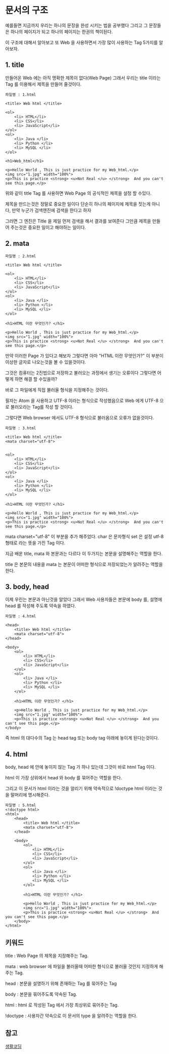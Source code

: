 # 문서의 구조

예를들면 지금까지 우리는 하나의 문장을 완성 시키는 법을 공부했다 그리고 그 문장들은 하나의 페이지가 되고 하나의 페이지는 한권의 책이된다.

이 구조에 대해서 알아보고 또 Web 을 사용하면서 가장 많이 사용하는 Tag 5가지를 알아보자.


## 1. title 

만들어온 Web 에는 아직 명확한 제목이 없다(Web Page) 그래서 우리는 title 이라는 Tag 를 이용해서 제목을 만들어 줄것이다.


```
파일명 : 1.html

<title> Web html </title>

<ol>
	<li> HTML</li>
	<li> CSS</li>
	<li> JavaScript</li>
</ol>
<ol>
	<li> Java </li>
	<li> Python </li>
	<li> MySQL </li>
</ol>

<h1>Web_html</h1>

<p>Hello World , This is just practice for my Web_html.</p>
<img src="1.jpg" width="100%">
<p>This is practice <strong> <u>Not Real </u> </strong>  And you can't see this page.</p>

```  

위와 같이 title Tag 를 사용하면 Web Page 의 공식적인 제목을 설정 할 수있다.

제목을 만드는것은 정말로 중요한 일이다 단순히 하나의 페이지에 제목을 짓는게 아니다, 만약 누군가 검색엔진에 검색을 한다고 하자

그러면 그 엔진은 Title 을 제일 먼저 검색을 해서 결과를 보여준다 그만큼 제목을 만들어 주는것은 중요한 일이고 해야하는 일이다.

## 2. mata

```
파일명 : 2.html

<title> Web html </title>

<ol>
	<li> HTML</li>
	<li> CSS</li>
	<li> JavaScript</li>
</ol>
<ol>
	<li> Java </li>
	<li> Python </li>
	<li> MySQL </li>
</ol>

<h1>HTML 이란 무엇인가? </h1>

<p>Hello World , This is just practice for my Web_html.</p>
<img src="1.jpg" width="100%">
<p>This is practice <strong> <u>Not Real </u> </strong>  And you can't see this page.</p>

```  
만약 이러한 Page 가 있다고 해보자 그렇다면 아마 "HTML 이란 무엇인가?" 이 부분이 이상한 글자로 나오는것을 볼 수 있을것이다.

그것은 컴퓨터는 2진법으로 저장하고 불러오는 과정에서 생기는 오류이다 그렇다면 어떻게 하면 해결 할 수있을까?

바로 그 파일에게 직접 불러울 형식을 지정해주는 것이다.

필자는 Atom 을 사용하고 UTF-8 이라는 형식으로 작성했음으로 Web 에게 UTF-8 으로 불러오라는 Tag를 작성 할 것이다.

그렇다면 Web browser 에서도 UTF-8 형식으로 불러옴으로 오류가 없을것이다.

```
파일명 : 3.html

<title> Web html </title>
<mata charset="utf-8">


<ol>
	<li> HTML</li>
	<li> CSS</li>
	<li> JavaScript</li>
</ol>
<ol>
	<li> Java </li>
	<li> Python </li>
	<li> MySQL </li>
</ol>

<h1>HTML 이란 무엇인가? </h1>

<p>Hello World , This is just practice for my Web_html.</p>
<img src="1.jpg" width="100%">
<p>This is practice <strong> <u>Not Real </u> </strong>  And you can't see this page.</p>

```  

mata charset="utf-8" 이 부분을 추가 해주었다. char 은 문자형식 set 은 설정 utf-8 형태로 라는 뜻을 가진 Tag 이다.


지금 배운 title, mata 와 본문과는 다르다 이 두가지는 본문을 설명해주는 역할을 한다.

title 은 본문의 내용을 mata 는 본문이 어떠한 형식으로 저장되었는가 알려주는 역할을 한다.


## 3. body, head

이제 우린는 본문과 아닌것을 알았다 그래서 Web 사용자들은 본문에 body 를, 설명에 head 를 작성해 주도록 약속을 하였다.

```
파일명 : 4.html

<head>
	<title> Web html </title>
	<mata charset="utf-8">
</head>

<body>
	<ol>
		<li> HTML</li>
		<li> CSS</li>
		<li> JavaScript</li>
	</ol>
	<ol>
		<li> Java </li>
		<li> Python </li>
		<li> MySQL </li>
	</ol>

	<h1>HTML 이란 무엇인가? </h1>

	<p>Hello World , This is just practice for my Web_html.</p>
	<img src="1.jpg" width="100%">
	<p>This is practice <strong> <u>Not Real </u> </strong>  And you can't see this page.</p>
</body>

```  

즉 html 의 대다수의 Tag 는 head tag 또는 body tag 아래에 놓이게 된다는것이다.

## 4. html

body, head 에 안에 놓이지 않는 Tag 가 하나 있는데 그것이 바로 html Tag 이다.

html 이 가장 상위에서 head 와 body 를 묶어주는 역할을 한다.

그리고 이 문서가 html 이라는 것을 알리기 위해 약속적으로 !doctype html 이라는 것을 말머리에 명시해준다.


```
파일명 : 5.html
<!doctype html>
<html>
	<head>
		<title> Web html </title>
		<mata charset="utf-8">
	</head>

	<body>
		<ol>
			<li> HTML</li>
			<li> CSS</li>
			<li> JavaScript</li>
		</ol>
		<ol>
			<li> Java </li>
			<li> Python </li>
			<li> MySQL </li>
		</ol>

		<h1>HTML 이란 무엇인가? </h1>

		<p>Hello World , This is just practice for my Web_html.</p>
		<img src="1.jpg" width="100%">
		<p>This is practice <strong> <u>Not Real </u> </strong>  And you can't see this page.</p>
	</body>
</html>
```
 
## 키워드

title : Web Page 의 제목을 지정해주는 Tag.

mata : web browser 에 파일을 불러올때 어떠한 형식으로 불러올 것인지 지정하게 해주는 Tag.

head : 본문을 설명하기 위해 존재하는 Tag 를 묶어주는 Tag

body : 본문을 묶어주도록 약속된 Tag.

html : html 로 작성된 Tag 에서 가장 최상위로 묶어주는 Tag.

!doctype : 사용자간 약속으로 이 문서의 type 을 알려주는 역할을 한다.


## 참고
[생활코딩](https://opentutorials.org/course/3084/18409)

